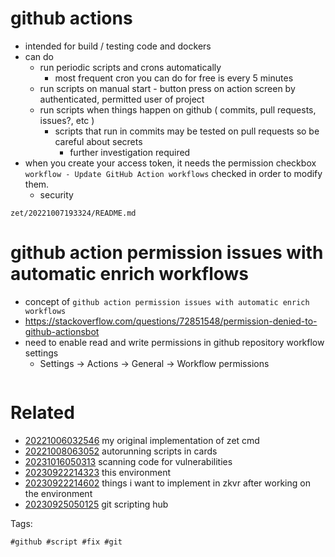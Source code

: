 # github actions

- intended for build / testing code and dockers
- can do
  - run periodic scripts and crons automatically
    - most frequent cron you can do for free is every 5 minutes
  - run scripts on manual start - button press on action screen by authenticated, permitted user of project
  - run scripts when things happen on github ( commits, pull requests, issues?, etc )
    - scripts that run in commits may be tested on pull requests so be careful about secrets
      - further investigation required
- when you create your access token, it needs the permission checkbox `workflow - Update GitHub Action workflows` checked in order to modify them.
  - security

` zet/20221007193324/README.md `

# github action permission issues with automatic enrich workflows

- concept of `github action permission issues with automatic enrich workflows`
- https://stackoverflow.com/questions/72851548/permission-denied-to-github-actionsbot
- need to enable read and write permissions in github repository workflow settings
  - Settings -> Actions -> General -> Workflow permissions

```
```


# Related

- [20221006032546](/zet/20221006032546/README.md) my original implementation of zet cmd
- [20221008063052](/zet/20221008063052/README.md) autorunning scripts in cards
- [20231016050313](/zet/20231016050313/README.md) scanning code for vulnerabilities
- [20230922214323](/zet/20230922214323/README.md) this environment
- [20230922214602](/zet/20230922214602/README.md) things i want to implement in zkvr after working on the environment
- [20230925050125](/zet/20230925050125/README.md) git scripting hub

Tags:

    #github #script #fix #git
